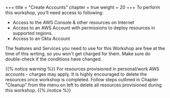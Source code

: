 +++
title = "Create Accounts"
chapter = true
weight = 20
+++
To perform this workshop, you’ll need access to following:

- Access to the AWS Console & other resources on Internet
- Access to an AWS Account with permissions to deploy resources in supported regions.
- Access to an Okta Account

 The features and Services you need to use for this Workshop are free at the time of this writing, so you won't get charged for them. Make sure do double-check if the conditions have changed.

{{% notice warning %}}
For resources provisioned in personal/work AWS accounts - charges may apply. It is highly encouraged to delete the resources once workshop is completed.
Follow steps outlined in Chapter "Cleanup" from the menu on left to delete all resources provisioned during this workshop.
{{% /notice %}}